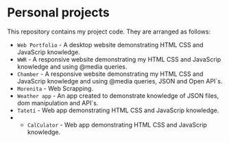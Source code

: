 # Personal projects

This repository contains my project code. They are arranged as follows:

* `Web Portfolio` - A desktop website demonstrating HTML CSS and JavaScrip knowledge.
* `WWR` -  A responsive website demonstrating my HTML CSS and JavaScrip knowledge and using @media queries.
* `Chamber` - A responsive website demonstrating my HTML CSS and JavaScrip knowledge and using @media queries, JSON and Open API´s.
* `Morenita` - Web Scrapping.
* `Weather app` - An app created to demonstrate knowledge of JSON files, dom manipulation and API´s.
* `Tatetí` - Web app demonstrating HTML CSS and JavaScrip knowledge.
* * `CalCulator` - Web app demonstrating HTML CSS and JavaScrip knowledge.
